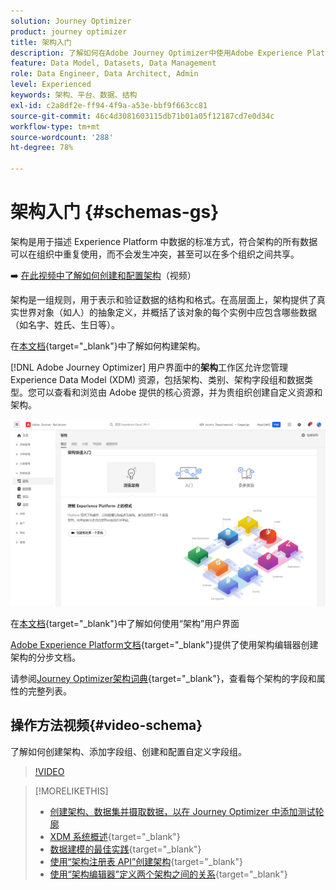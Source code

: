```yaml
---
solution: Journey Optimizer
product: journey optimizer
title: 架构入门
description: 了解如何在Adobe Journey Optimizer中使用Adobe Experience Platform架构
feature: Data Model, Datasets, Data Management
role: Data Engineer, Data Architect, Admin
level: Experienced
keywords: 架构、平台、数据、结构
exl-id: c2a8df2e-ff94-4f9a-a53e-bbf9f663cc81
source-git-commit: 46c4d3081603115db71b01a05f12187cd7e0d34c
workflow-type: tm+mt
source-wordcount: '288'
ht-degree: 78%

---
```


# 架构入门 {#schemas-gs}

架构是用于描述 Experience Platform 中数据的标准方式，符合架构的所有数据可以在组织中重复使用，而不会发生冲突，甚至可以在多个组织之间共享。

➡️ [在此视频中了解如何创建和配置架构](#video-schema)（视频）

架构是一组规则，用于表示和验证数据的结构和格式。在高层面上，架构提供了真实世界对象（如人）的抽象定义，并概括了该对象的每个实例中应包含哪些数据（如名字、姓氏、生日等）。

在[本文档](https://experienceleague.adobe.com/docs/experience-platform/xdm/schema/composition.html?lang=zh-Hans){target="_blank"}中了解如何构建架构。

[!DNL Adobe Journey Optimizer] 用户界面中的&#x200B;**架构**&#x200B;工作区允许您管理 Experience Data Model (XDM) 资源，包括架构、类别、架构字段组和数据类型。您可以查看和浏览由 Adobe 提供的核心资源，并为贵组织创建自定义资源和架构。

![](assets/schemas-home.png)

在[本文档](https://experienceleague.adobe.com/docs/experience-platform/xdm/ui/overview.html?lang=zh-Hans){target="_blank"}中了解如何使用“架构”用户界面

[Adobe Experience Platform文档](https://experienceleague.adobe.com/docs/experience-platform/xdm/tutorials/create-schema-ui.html?lang=zh-Hans){target="_blank"}提供了使用架构编辑器创建架构的分步文档。

请参阅[Journey Optimizer架构词典](https://experienceleague.adobe.com/tools/ajo-schemas/schema-dictionary.html?lang=zh-Hans){target="_blank"}，查看每个架构的字段和属性的完整列表。


## 操作方法视频{#video-schema}

了解如何创建架构、添加字段组、创建和配置自定义字段组。

>[!VIDEO](https://video.tv.adobe.com/v/334461?quality=12)

>[!MORELIKETHIS]
>
>* [创建架构、数据集并摄取数据，以在 Journey Optimizer 中添加测试轮廓](../audience/creating-test-profiles.md)
>* [XDM 系统概述](https://experienceleague.adobe.com/docs/experience-platform/xdm/home.html?lang=zh-Hans){target="_blank"}
>* [数据建模的最佳实践](https://experienceleague.adobe.com/docs/experience-platform/xdm/schema/best-practices.html?lang=zh-Hans){target="_blank"}
>* [使用“架构注册表 API”创建架构](https://experienceleague.adobe.com/docs/experience-platform/xdm/tutorials/create-schema-api.html?lang=zh-Hans){target="_blank"}
>* [使用“架构编辑器”定义两个架构之间的关系](https://experienceleague.adobe.com/docs/experience-platform/xdm/tutorials/relationship-ui.html?lang=zh-Hans){target="_blank"}
